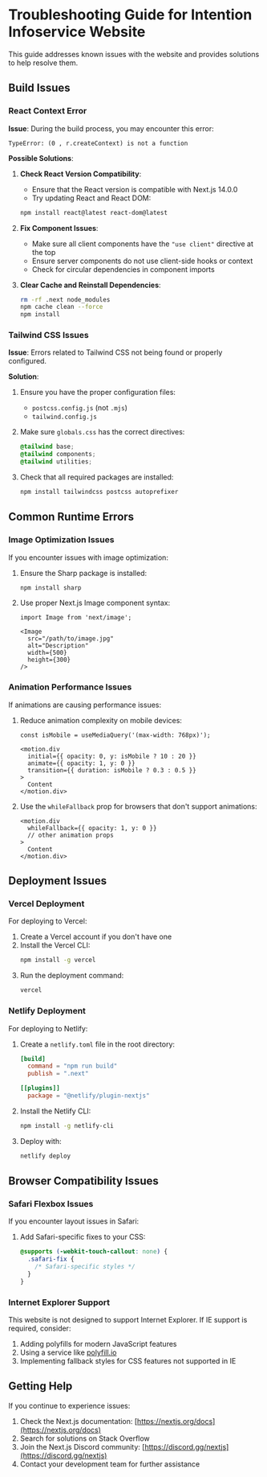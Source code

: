 # Troubleshooting Guide for Intention Infoservice Website

This guide addresses known issues with the website and provides solutions to help resolve them.

## Build Issues

### React Context Error

**Issue**: During the build process, you may encounter this error:
```
TypeError: (0 , r.createContext) is not a function
```

**Possible Solutions**:

1. **Check React Version Compatibility**:
   - Ensure that the React version is compatible with Next.js 14.0.0
   - Try updating React and React DOM:
   ```bash
   npm install react@latest react-dom@latest
   ```

2. **Fix Component Issues**:
   - Make sure all client components have the `"use client"` directive at the top
   - Ensure server components do not use client-side hooks or context
   - Check for circular dependencies in component imports

3. **Clear Cache and Reinstall Dependencies**:
   ```bash
   rm -rf .next node_modules
   npm cache clean --force
   npm install
   ```

### Tailwind CSS Issues

**Issue**: Errors related to Tailwind CSS not being found or properly configured.

**Solution**:
1. Ensure you have the proper configuration files:
   - `postcss.config.js` (not `.mjs`)
   - `tailwind.config.js`

2. Make sure `globals.css` has the correct directives:
   ```css
   @tailwind base;
   @tailwind components;
   @tailwind utilities;
   ```

3. Check that all required packages are installed:
   ```bash
   npm install tailwindcss postcss autoprefixer
   ```

## Common Runtime Errors

### Image Optimization Issues

If you encounter issues with image optimization:

1. Ensure the Sharp package is installed:
   ```bash
   npm install sharp
   ```

2. Use proper Next.js Image component syntax:
   ```tsx
   import Image from 'next/image';
   
   <Image 
     src="/path/to/image.jpg" 
     alt="Description" 
     width={500} 
     height={300} 
   />
   ```

### Animation Performance Issues

If animations are causing performance issues:

1. Reduce animation complexity on mobile devices:
   ```tsx
   const isMobile = useMediaQuery('(max-width: 768px)');
   
   <motion.div
     initial={{ opacity: 0, y: isMobile ? 10 : 20 }}
     animate={{ opacity: 1, y: 0 }}
     transition={{ duration: isMobile ? 0.3 : 0.5 }}
   >
     Content
   </motion.div>
   ```

2. Use the `whileFallback` prop for browsers that don't support animations:
   ```tsx
   <motion.div
     whileFallback={{ opacity: 1, y: 0 }}
     // other animation props
   >
     Content
   </motion.div>
   ```

## Deployment Issues

### Vercel Deployment

For deploying to Vercel:

1. Create a Vercel account if you don't have one
2. Install the Vercel CLI:
   ```bash
   npm install -g vercel
   ```
3. Run the deployment command:
   ```bash
   vercel
   ```

### Netlify Deployment

For deploying to Netlify:

1. Create a `netlify.toml` file in the root directory:
   ```toml
   [build]
     command = "npm run build"
     publish = ".next"
   
   [[plugins]]
     package = "@netlify/plugin-nextjs"
   ```

2. Install the Netlify CLI:
   ```bash
   npm install -g netlify-cli
   ```

3. Deploy with:
   ```bash
   netlify deploy
   ```

## Browser Compatibility Issues

### Safari Flexbox Issues

If you encounter layout issues in Safari:

1. Add Safari-specific fixes to your CSS:
   ```css
   @supports (-webkit-touch-callout: none) {
     .safari-fix {
       /* Safari-specific styles */
     }
   }
   ```

### Internet Explorer Support

This website is not designed to support Internet Explorer. If IE support is required, consider:

1. Adding polyfills for modern JavaScript features
2. Using a service like [polyfill.io](https://polyfill.io)
3. Implementing fallback styles for CSS features not supported in IE

## Getting Help

If you continue to experience issues:

1. Check the Next.js documentation: [https://nextjs.org/docs](https://nextjs.org/docs)
2. Search for solutions on Stack Overflow
3. Join the Next.js Discord community: [https://discord.gg/nextjs](https://discord.gg/nextjs)
4. Contact your development team for further assistance
